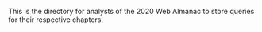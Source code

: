 This is the directory for analysts of the 2020 Web Almanac to store queries for their respective chapters.
